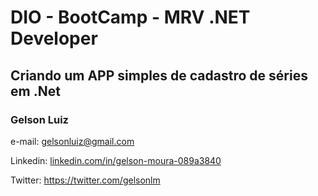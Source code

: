 # DIO - BootCamp - MRV .NET Developer



## Criando um APP simples de cadastro de séries em .Net



### **Gelson Luiz**

e-mail:  gelsonluiz@gmail.com

Linkedin:  [linkedin.com/in/gelson-moura-089a3840](https://www.linkedin.com/in/gelson-moura-089a3840)

Twitter:  https://twitter.com/gelsonlm

